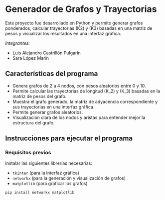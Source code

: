 # Generador de Grafos y Trayectorias

Este proyecto fue desarrollado en Python y permite generar grafos ponderados, calcular trayectorias \(K2\) y \(K3\) basadas en una matriz de pesos y visualizar los resultados en una interfaz gráfica. 

_Integrantes:_ 
- Luis Alejandro Castrillón Pulgarín
- Sara López Marín

## Características del programa

- Genera grafos de 2 a 4 nodos, con pesos aleatorios entre 0 y 10.
- Permite calcular las trayectorias de longitud \(K_2\) y \(K_3\) basadas en la matriz de pesos del grafo.
- Muestra el grafo generado, la matriz de adyacencia correspondiente y sus trayectorias en una interfaz gráfica.
- Permite generar grafos aleatorios.
- Visualización clara de los nodos y aristas para entender mejor la estructura del grafo.

## Instrucciones para ejecutar el programa

### Requisitos previos
Instalar las siguientes librerías necesarias:
- `tkinter` (para la interfaz gráfica)
- `networkx` (para la generación y visualización de grafos)
- `matplotlib` (para graficar los grafos)

```bash
pip install networkx matplotlib
